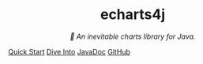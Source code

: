 <h1 align="center">echarts4j</h1>
<p align="center">
    <em>🍩 An inevitable charts library for Java.</em>
</p>


[Quick Start](QuickStart.md)
[Dive Into](DiveInto.md)
[JavaDoc](https://javadoc.jitpack.io/com/github/koooooo-7/echarts4j/echarts4j-project/main-SNAPSHOT/javadoc/index.html)
[GitHub](https://github.com/Koooooo-7/echarts4j)
